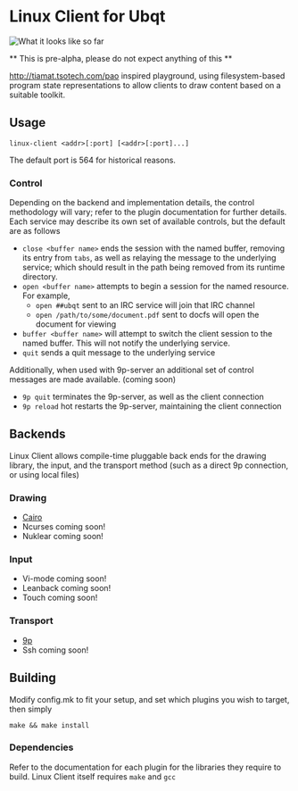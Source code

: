 # Linux Client for Ubqt
![What it looks like so far](https://ptpb.pw/9OGR.png)

** This is pre-alpha, please do not expect anything of this **

http://tiamat.tsotech.com/pao inspired playground, using filesystem-based program state representations to allow clients to draw content based on a suitable toolkit. 

## Usage

`linux-client <addr>[:port] [<addr>[:port]...]`

The default port is 564 for historical reasons.

### Control

Depending on the backend and implementation details, the control methodology will vary; refer to the plugin documentation for further details.
Each service may describe its own set of available controls, but the default are as follows

 - `close <buffer name>` ends the session with the named buffer, removing its entry from `tabs`, as well as relaying the message to the underlying service; which should result in the path being removed from its runtime directory.
 - `open <buffer name>` attempts to begin a session for the named resource. For example, 
   - `open ##ubqt` sent to an IRC service will join that IRC channel
   - `open /path/to/some/document.pdf` sent to docfs will open the document for viewing
 - `buffer <buffer name>` will attempt to switch the client session to the named buffer. This will not notify the underlying service.
 - `quit` sends a quit message to the underlying service

Additionally, when used with 9p-server an additional set of control messages are made available. (coming soon)
 - `9p quit` terminates the 9p-server, as well as the client connection
 - `9p reload` hot restarts the 9p-server, maintaining the client connection

## Backends

Linux Client allows compile-time pluggable back ends for the drawing library, the input, and the transport method (such as a direct 9p connection, or using local files)

### Drawing

 - [Cairo](https://github.com/ubqt-systems/linux-client/tree/master/plugins/cairo/README.md)
 - Ncurses coming soon!
 - Nuklear coming soon!

### Input

 - Vi-mode coming soon!
 - Leanback coming soon!
 - Touch coming soon!

### Transport

 - [9p](https://github.com/ubqt-systems/linux-client/tree/master/plugins/9p/README.md)
 - Ssh coming soon!

## Building

Modify config.mk to fit your setup, and set which plugins you wish to target, then simply

`make && make install`

### Dependencies

Refer to the documentation for each plugin for the libraries they require to build.
Linux Client itself requires `make` and `gcc`
